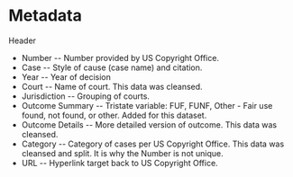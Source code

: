 # Metadata

Header
+ Number -- Number provided by US Copyright Office. 
+ Case -- Style of cause (case name) and citation. 
+ Year -- Year of decision 
+ Court	-- Name of court. This data was cleansed. 
+ Jurisdiction -- Grouping of courts.
+ Outcome Summary -- Tristate variable: FUF, FUNF, Other - Fair use found, not found, or other. Added for this dataset. 
+ Outcome Details -- More detailed version of outcome. This data was cleansed. 
+ Category -- Category of cases per US Copyright Office. This data was cleansed and split. It is why the Number is not unique. 
+ URL -- Hyperlink target back to US Copyright Office. 
